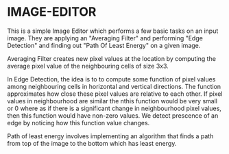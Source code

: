 # IMAGE-EDITOR
This is a simple Image Editor which performs a few basic tasks on an input image. They are applying an "Averaging Filter" and performing "Edge Detection" and finding out "Path Of Least Energy" on a given image.

Averaging Filter creates new pixel values at the location by computing the average pixel value of the neighbouring cells of size 3x3. 

In Edge Detection, the idea is to to compute some function of pixel values among neighbouring cells in horizontal and vertical directions. The function approximates how close these pixel values are relative to each other. If pixel values in neighbourhood are similar the nthis function would be very small or 0 where as if there is a significant change in neighbourhood pixel values, then this function would have non-zero values. We detect prescence of an edge by noticing how this function value changes.

Path of least energy involves implementing an algorithm that finds a path from top of the image to the bottom which has least energy.
